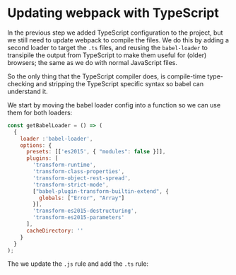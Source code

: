 # Updating webpack with TypeScript

In the previous step we added TypeScript configuration to the project, but we still need to update webpack to compile the files. We do this by adding a second loader to target the `.ts` files, and reusing the `babel-loader` to transipile the output from TypeScript to make them useful for \(older\) browsers; the same as we do with normal JavaScript files.

So the only thing that the TypeScript compiler does, is compile-time type-checking and stripping the TypeScript specific syntax so babel can understand it.

We start by moving the babel loader config into a function so we can use them for both loaders:

```js
const getBabelLoader = () => (
  {
    loader :'babel-loader',
    options: {
      presets: [['es2015', { "modules": false }]],
      plugins: [
        'transform-runtime',
        'transform-class-properties',
        'transform-object-rest-spread',
        'transform-strict-mode',
        ["babel-plugin-transform-builtin-extend", {
          globals: ["Error", "Array"]
        }],
        'transform-es2015-destructuring',
        'transform-es2015-parameters'
      ],
      cacheDirectory: ''
    }
  }
);
```

The we update the `.js` rule and add the `.ts` rule:


